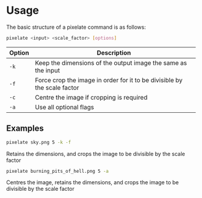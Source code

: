 # Usage

The basic structure of a pixelate command is as follows:

```bash
pixelate <input> <scale_factor> [options]
```

 | Option | Description |
 | --- | --- |
 | `-k` | Keep the dimensions of the output image the same as the input |
 | `-f` | Force crop the image in order for it to be divisible by the scale factor |
 | `-c` | Centre the image if cropping is required |
 | `-a` | Use all optional flags |

## Examples

```bash
pixelate sky.png 5 -k -f
```

Retains the dimensions, and crops the image to be divisible by the scale factor

```bash
pixelate burning_pits_of_hell.png 5 -a
```

Centres the image, retains the dimensions, and crops the image to be divisible by the scale factor
